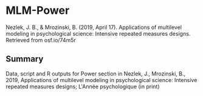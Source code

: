 # MLM-Power
Nezlek, J. B., &amp; Mrozinski, B. (2019, April 17). Applications of multilevel modeling in psychological science: Intensive repeated measures designs. Retrieved from osf.io/74m5r 

## Summary
Data, script and R outputs for Power section in Nezlek, J., Mrozinski, B., 2019, Applications of multilevel modeling in psychological science:
Intensive repeated measures designs; L'Année psychologique (in print)
